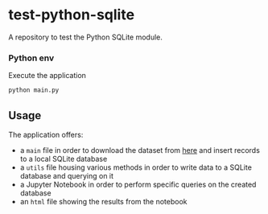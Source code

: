 # test-python-sqlite
A repository to test the Python SQLite module.

### Python env

Execute the application

```bash
python main.py
```

## Usage

The application offers:
- a `main` file in order to download the dataset from [here](https://catalog.data.gov/dataset/air-quality-measures-on-the-national-environmental-health-tracking-network) and insert records to a local SQLite database
- a `utils` file housing various methods in order to write data to a SQLite database and querying on it
- a Jupyter Notebook in order to perform specific queries on the created database
- an `html` file showing the results from the notebook
